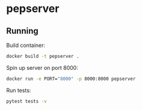 # pepserver
## Running
Build container:
```sh
docker build -t pepserver .      
```
Spin up server on port 8000:
```sh
docker run -e PORT="8000" -p 8000:8000 pepserver      
```
Run tests:
```sh
pytest tests -v
```

